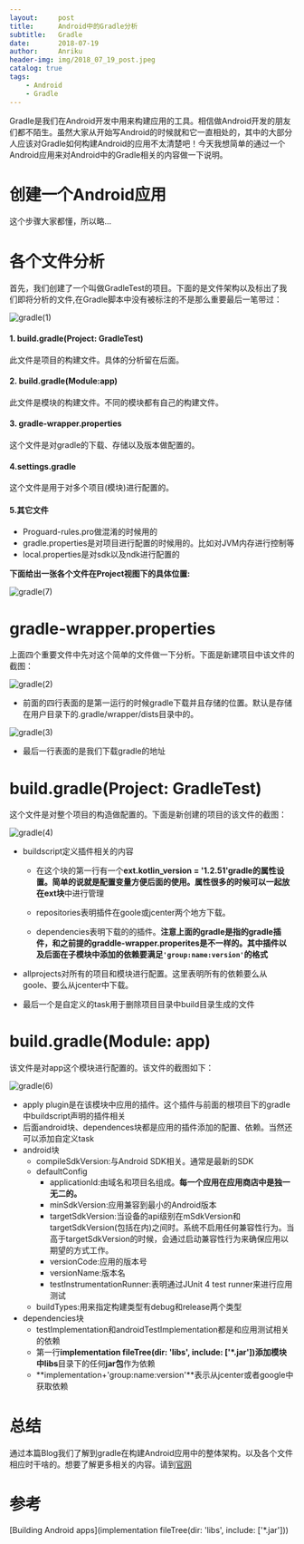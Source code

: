 ```yaml
---
layout:     post
title:      Android中的Gradle分析
subtitle:   Gradle
date:       2018-07-19
author:     Anriku
header-img: img/2018_07_19_post.jpeg
catalog: true
tags:
    - Android
    - Gradle
---
```


Gradle是我们在Android开发中用来构建应用的工具。相信做Android开发的朋友们都不陌生。虽然大家从开始写Android的时候就和它一直相处的，其中的大部分人应该对Gradle如何构建Android的应用不太清楚吧！今天我想简单的通过一个Android应用来对Android中的Gradle相关的内容做一下说明。



# 创建一个Android应用

这个步骤大家都懂，所以略...



# 各个文件分析

首先，我们创建了一个叫做GradleTest的项目。下面的是文件架构以及标出了我们即将分析的文件,在Gradle脚本中没有被标注的不是那么重要最后一笔带过：

![gradle(1)](http://ov80qs5d9.bkt.clouddn.com/gradle%281%29.png)

#### 1. build.gradle(Project: GradleTest)

此文件是项目的构建文件。具体的分析留在后面。

#### 2. build.gradle(Module:app)

此文件是模块的构建文件。不同的模块都有自己的构建文件。

#### 3. gradle-wrapper.properties

这个文件是对gradle的下载、存储以及版本做配置的。

#### 4.settings.gradle

这个文件是用于对多个项目(模块)进行配置的。

#### 5.其它文件

* Proguard-rules.pro做混淆的时候用的
* gradle.properties是对项目进行配置的时候用的。比如对JVM内存进行控制等
* local.properties是对sdk以及ndk进行配置的

**下面给出一张各个文件在Project视图下的具体位置:**

![gradle(7)](http://ov80qs5d9.bkt.clouddn.com/gradle%287%29.png)







# gradle-wrapper.properties

上面四个重要文件中先对这个简单的文件做一下分析。下面是新建项目中该文件的截图：

![gradle(2)](http://ov80qs5d9.bkt.clouddn.com/gradle%282%29.png)



* 前面的四行表面的是第一运行的时候gradle下载并且存储的位置。默认是存储在用户目录下的.gradle/wrapper/dists目录中的。

![gradle(3)](http://ov80qs5d9.bkt.clouddn.com/gradle%283%29.png)



* 最后一行表面的是我们下载gradle的地址



# build.gradle(Project: GradleTest)

这个文件是对整个项目的构造做配置的。下面是新创建的项目的该文件的截图：

![gradle(4)](http://ov80qs5d9.bkt.clouddn.com/gradle%285%29.png)



* buildscript定义插件相关的内容

  * 在这个块的第一行有一个**ext.kotlin_version = '1.2.51'**gradle的属性设置。简单的说就是配置变量方便后面的使用。属性很多的时候可以一起放在**ext块**中进行管理

  * repositories表明插件在goole或jcenter两个地方下载。
  * dependencies表明下载的的插件。**注意上面的gradle是指的gradle插件，和之前提的graddle-wrapper.properites是不一样的。其中插件以及后面在子模块中添加的依赖要满足`'group:name:version'`的格式**

* allprojects对所有的项目和模块进行配置。这里表明所有的依赖要么从goole、要么从jcenter中下载。

* 最后一个是自定义的task用于删除项目目录中build目录生成的文件



# build.gradle(Module: app)

该文件是对app这个模块进行配置的。该文件的截图如下：

![gradle(6)](http://ov80qs5d9.bkt.clouddn.com/gradle%286%29.png)

* apply plugin是在该模块中应用的插件。这个插件与前面的根项目下的gradle中buildscript声明的插件相关
* 后面android块、dependences块都是应用的插件添加的配置、依赖。当然还可以添加自定义task
* android块
  * compileSdkVersion:与Android SDK相关。通常是最新的SDK
  * defaultConfig
    * applicationId:由域名和项目名组成。**每一个应用在应用商店中是独一无二的。**
    * minSdkVersion:应用兼容到最小的Android版本
    * targetSdkVersion:当设备的api级别在mSdkVersion和targetSdkVersion(包括在内)之间时。系统不启用任何兼容性行为。当高于targetSdkVersion的时候，会通过启动兼容性行为来确保应用以期望的方式工作。
    * versionCode:应用的版本号
    * versionName:版本名
    * testInstrumentationRunner:表明通过JUnit 4 test runner来进行应用测试
  * buildTypes:用来指定构建类型有debug和release两个类型
* dependencies块
  * testImplementation和androidTestImplementation都是和应用测试相关的依赖
  * 第一行**implementation fileTree(dir: 'libs', include: ['*.jar'])**添加模块中**libs**目录下的任何**jar包**作为依赖
  * **implementation+'group:name:version'**表示从jcenter或者google中获取依赖



# 总结

通过本篇Blog我们了解到gradle在构建Android应用中的整体架构。以及各个文件相应时干啥的。想要了解更多相关的内容。请到[官网](https://docs.gradle.org/current/userguide/userguide.html)



# 参考

[Building Android apps](implementation fileTree(dir: 'libs', include: ['*.jar']))